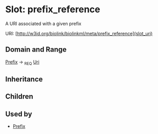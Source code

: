 # Slot: prefix_reference


A URI associated with a given prefix

URI: [http://w3id.org/biolink/biolinkml/meta/prefix_reference](slot_uri)
## Domain and Range

[Prefix](Prefix.md) ->  <sub>REQ</sub> [Uri](Uri.md)
## Inheritance

## Children

## Used by

 * [Prefix](Prefix.md)
